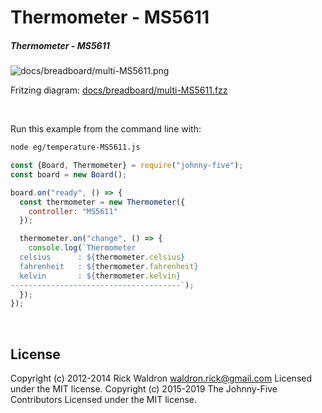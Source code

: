 <!--remove-start-->

# Thermometer - MS5611

<!--remove-end-->






##### Thermometer - MS5611



![docs/breadboard/multi-MS5611.png](breadboard/multi-MS5611.png)<br>

Fritzing diagram: [docs/breadboard/multi-MS5611.fzz](breadboard/multi-MS5611.fzz)

&nbsp;




Run this example from the command line with:
```bash
node eg/temperature-MS5611.js
```


```javascript
const {Board, Thermometer} = require("johnny-five");
const board = new Board();

board.on("ready", () => {
  const thermometer = new Thermometer({
    controller: "MS5611"
  });

  thermometer.on("change", () => {
    console.log(`Thermometer
  celsius      : ${thermometer.celsius}
  fahrenheit   : ${thermometer.fahrenheit}
  kelvin       : ${thermometer.kelvin}
--------------------------------------`);
  });
});

```








&nbsp;

<!--remove-start-->

## License
Copyright (c) 2012-2014 Rick Waldron <waldron.rick@gmail.com>
Licensed under the MIT license.
Copyright (c) 2015-2019 The Johnny-Five Contributors
Licensed under the MIT license.

<!--remove-end-->
